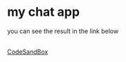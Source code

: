 # my chat app

<p>you can see the result in the link below</p>
</br>
<a href="https://codesandbox.io/s/beautiful-austin-ds1bni">CodeSandBox</a>
